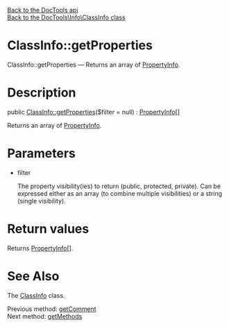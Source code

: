 [Back to the DocTools api](https://github.com/lingtalfi/DocTools/blob/master/doc/api/DocTools.md)<br>
[Back to the DocTools\Info\ClassInfo class](https://github.com/lingtalfi/DocTools/blob/master/doc/api/DocTools/Info/ClassInfo.md)


ClassInfo::getProperties
================



ClassInfo::getProperties — Returns an array of [PropertyInfo](https://github.com/lingtalfi/DocTools/blob/master/doc/api/DocTools/Info/PropertyInfo.md).




Description
================


public [ClassInfo::getProperties](https://github.com/lingtalfi/DocTools/blob/master/doc/api/DocTools/Info/ClassInfo/getProperties.md)($filter = null) : [PropertyInfo[]](https://github.com/lingtalfi/DocTools/blob/master/doc/api/DocTools/Info/PropertyInfo.md)




Returns an array of [PropertyInfo](https://github.com/lingtalfi/DocTools/blob/master/doc/api/DocTools/Info/PropertyInfo.md).




Parameters
================


- filter

    The property visibility(ies) to return (public, protected, private).
Can be expressed either as an array (to combine multiple visibilities) or a string (single visibility).


Return values
================

Returns [PropertyInfo[]](https://github.com/lingtalfi/DocTools/blob/master/doc/api/DocTools/Info/PropertyInfo.md).







See Also
================

The [ClassInfo](https://github.com/lingtalfi/DocTools/blob/master/doc/api/DocTools/Info/ClassInfo.md) class.

Previous method: [getComment](https://github.com/lingtalfi/DocTools/blob/master/doc/api/DocTools/Info/ClassInfo/getComment.md)<br>Next method: [getMethods](https://github.com/lingtalfi/DocTools/blob/master/doc/api/DocTools/Info/ClassInfo/getMethods.md)<br>

